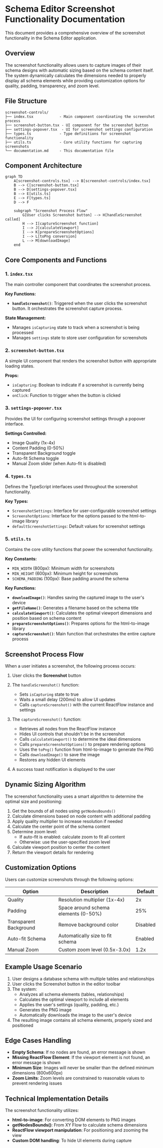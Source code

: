 # Schema Editor Screenshot Functionality Documentation

This document provides a comprehensive overview of the screenshot functionality in the Schema Editor application.

## Overview

The screenshot functionality allows users to capture images of their schema designs with automatic sizing based on the schema content itself. The system dynamically calculates the dimensions needed to properly display all schema elements while providing customization options for quality, padding, transparency, and zoom level.

## File Structure

```
screenshot-controls/
├── index.tsx            - Main component coordinating the screenshot process
├── screenshot-button.tsx - UI component for the screenshot button
├── settings-popover.tsx  - UI for screenshot settings configuration
├── types.ts             - Type definitions for screenshot functionality
├── utils.ts             - Core utility functions for capturing screenshots
└── documentation.md     - This documentation file
```

## Component Architecture

```mermaid
graph TD
    A[screenshot-controls.tsx] --> B[screenshot-controls/index.tsx]
    B --> C[screenshot-button.tsx]
    B --> D[settings-popover.tsx]
    B --> E[utils.ts]
    E --> F[types.ts]
    D --> F
    
    subgraph "Screenshot Process Flow"
        G[User clicks Screenshot button] --> H[handleScreenshot called]
        H --> I[captureScreenshot function]
        I --> J[calculateViewport]
        I --> K[prepareScreenshotOptions]
        I --> L[toPng conversion]
        L --> M[downloadImage]
    end
```

## Core Components and Functions

### 1. `index.tsx`

The main controller component that coordinates the screenshot process.

**Key Functions:**
- **`handleScreenshot()`**: Triggered when the user clicks the screenshot button. It orchestrates the screenshot capture process.

**State Management:**
- Manages `isCapturing` state to track when a screenshot is being processed
- Manages `settings` state to store user configuration for screenshots

### 2. `screenshot-button.tsx`

A simple UI component that renders the screenshot button with appropriate loading states.

**Props:**
- `isCapturing`: Boolean to indicate if a screenshot is currently being captured
- `onClick`: Function to trigger when the button is clicked

### 3. `settings-popover.tsx`

Provides the UI for configuring screenshot settings through a popover interface.

**Settings Controlled:**
- Image Quality (1x-4x)
- Content Padding (0-50%)
- Transparent Background toggle
- Auto-fit Schema toggle
- Manual Zoom slider (when Auto-fit is disabled)

### 4. `types.ts`

Defines the TypeScript interfaces used throughout the screenshot functionality.

**Key Types:**
- `ScreenshotSettings`: Interface for user-configurable screenshot settings
- `ScreenshotOptions`: Interface for the options passed to the html-to-image library
- `defaultScreenshotSettings`: Default values for screenshot settings

### 5. `utils.ts`

Contains the core utility functions that power the screenshot functionality.

**Key Constants:**
- `MIN_WIDTH` (800px): Minimum width for screenshots
- `MIN_HEIGHT` (600px): Minimum height for screenshots
- `SCHEMA_PADDING` (100px): Base padding around the schema

**Key Functions:**
- **`downloadImage()`**: Handles saving the captured image to the user's device
- **`getFileName()`**: Generates a filename based on the schema title
- **`calculateViewport()`**: Calculates the optimal viewport dimensions and position based on schema content
- **`prepareScreenshotOptions()`**: Prepares options for the html-to-image library
- **`captureScreenshot()`**: Main function that orchestrates the entire capture process

## Screenshot Process Flow

When a user initiates a screenshot, the following process occurs:

1. User clicks the **Screenshot** button
2. The `handleScreenshot()` function:
   - Sets `isCapturing` state to true
   - Waits a small delay (200ms) to allow UI updates
   - Calls `captureScreenshot()` with the current ReactFlow instance and settings

3. The `captureScreenshot()` function:
   - Retrieves all nodes from the ReactFlow instance
   - Hides UI controls that shouldn't be in the screenshot
   - Calls `calculateViewport()` to determine the ideal dimensions
   - Calls `prepareScreenshotOptions()` to prepare rendering options
   - Uses the `toPng()` function from html-to-image to generate the PNG
   - Calls `downloadImage()` to save the image
   - Restores any hidden UI elements

4. A success toast notification is displayed to the user

## Dynamic Sizing Algorithm

The screenshot functionality uses a smart algorithm to determine the optimal size and positioning:

1. Get the bounds of all nodes using `getNodesBounds()`
2. Calculate dimensions based on node content with additional padding
3. Apply quality multiplier to increase resolution if needed
4. Calculate the center point of the schema content
5. Determine zoom level:
   - If auto-fit is enabled: calculate zoom to fit all content
   - Otherwise: use the user-specified zoom level
6. Calculate viewport position to center the content
7. Return the viewport details for rendering

## Customization Options

Users can customize screenshots through the following options:

| Option | Description | Default |
|--------|-------------|---------|
| Quality | Resolution multiplier (1x-4x) | 2x |
| Padding | Space around schema elements (0-50%) | 25% |
| Transparent Background | Remove background color | Disabled |
| Auto-fit Schema | Automatically size to fit schema | Enabled |
| Manual Zoom | Custom zoom level (0.5x-3.0x) | 1.2x |

## Example Usage Scenario

1. User designs a database schema with multiple tables and relationships
2. User clicks the Screenshot button in the editor toolbar
3. The system:
   - Analyzes all schema elements (tables, relationships)
   - Calculates the optimal viewport to include all elements
   - Applies the user's settings (quality, padding, etc.)
   - Generates the PNG image
   - Automatically downloads the image to the user's device
4. The resulting image contains all schema elements, properly sized and positioned

## Edge Cases Handling

- **Empty Schema**: If no nodes are found, an error message is shown
- **Missing ReactFlow Element**: If the viewport element is not found, an error message is shown
- **Minimum Size**: Images will never be smaller than the defined minimum dimensions (800x600px)
- **Zoom Limits**: Zoom levels are constrained to reasonable values to prevent rendering issues

## Technical Implementation Details

The screenshot functionality utilizes:
- **html-to-image**: For converting DOM elements to PNG images
- **getNodesBounds()**: From XY Flow to calculate schema dimensions
- **ReactFlow viewport manipulation**: For positioning and zooming the view
- **Custom DOM handling**: To hide UI elements during capture